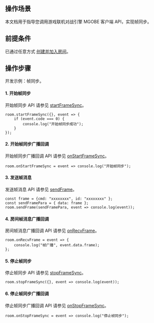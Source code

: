
## 操作场景
本文档用于指导您调用游戏联机对战引擎 MGOBE 客户端 API，实现帧同步。

## 前提条件
已通过任意方式 [创建并加入房间](https://cloud.tencent.com/document/product/1038/37753)。

## 操作步骤
开发示例：帧同步。
#### 1. 开始帧同步
开始帧同步 API 请参见 [startFrameSync](https://cloud.tencent.com/document/product/1038/33341#startframesync)。
```
room.startFrameSync({}, event => {
    if (event.code === 0) {
        console.log("开始帧同步成功");
    }
});
```

#### 2. 开始帧同步广播回调
开始帧同步广播回调 API 请参见 [onStartFrameSync](https://cloud.tencent.com/document/product/1038/33341#onstartframesync)。
```
room.onStartFrameSync = event => console.log("开始帧同步");
```

#### 3. 发送帧消息
发送帧消息 API 请参见 [sendFrame](https://cloud.tencent.com/document/product/1038/33341#sendframe)。
```
const frame = {cmd: "xxxxxxxx", id: "xxxxxxxx" };
const sendFramePara = { data: frame };
room.sendFrame(sendFramePara, event => console.log(event));
```


#### 4. 房间帧消息广播回调
房间帧消息广播回调 API 请参见 [onRecvFrame](https://cloud.tencent.com/document/product/1038/33341#onrecvframe)。
```
room.onRecvFrame = event => {
    console.log("帧广播", event.data.frame);
};
```

#### 5. 停止帧同步
停止帧同步 API 请参见 [stopFrameSync](https://cloud.tencent.com/document/product/1038/33341#stopframesync)。
```
room.stopFrameSync({}, event => console.log(event));
```

#### 6. 停止帧同步广播回调
停止帧同步广播回调 API 请参见 [onStopFrameSync](https://cloud.tencent.com/document/product/1038/33341#onstopframesync)。
```
room.onStopFrameSync = event => console.log("停止帧同步");
```
